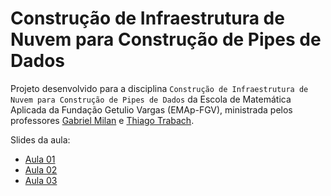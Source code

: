 # Construção de Infraestrutura de Nuvem para Construção de Pipes de Dados

Projeto desenvolvido para a disciplina `Construção de Infraestrutura de Nuvem para Construção de Pipes de Dados` da Escola de Matemática Aplicada da Fundação Getulio Vargas (EMAp-FGV), ministrada pelos professores [Gabriel Milan](https://www.linkedin.com/in/gabriel-gazola-milan-705923124/) e [Thiago Trabach](https://www.linkedin.com/in/thiagotcunha/).

Slides da aula:
- [Aula 01](https://docs.google.com/presentation/d/1r_-6uFc6sHtl457LrfHIcb6WOOz5mkMyglCqnCVYciE/edit?usp=sharing)
- [Aula 02](https://docs.google.com/presentation/d/12EgmYY7QomFQsHPfAlsAr-eiANdb_e5DQP9cdPo_quQ/edit?usp=sharing)
- [Aula 03](https://docs.google.com/presentation/d/12TiOXYbH-kf4qj1PrcAH_ugihK2_Qsv3xED4LN7nkUM/edit?usp=sharing)